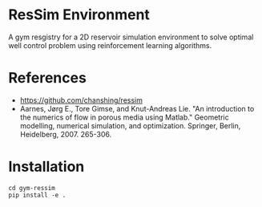 # ResSim Environment
A gym resgistry for a 2D reservoir simulation environment to solve optimal well control problem using reinforcement learning algorithms.

# References
- https://github.com/chanshing/ressim
- Aarnes, Jørg E., Tore Gimse, and Knut-Andreas Lie. "An introduction to the numerics of flow in porous media using Matlab." Geometric modelling, numerical simulation, and optimization. Springer, Berlin, Heidelberg, 2007. 265-306.


# Installation

```
cd gym-ressim
pip install -e .
```
